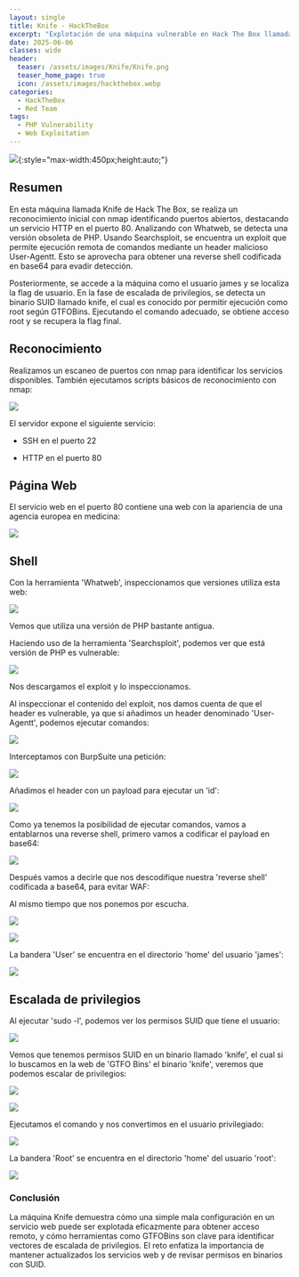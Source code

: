 ```yaml
---
layout: single
title: Knife - HackTheBox
excerpt: "Explotación de una máquina vulnerable en Hack The Box llamada Knife, utilizando una vulnerabilidad en PHP a través de headers manipulados y posterior escalada de privilegios mediante un binario SUID identificado en GTFOBins"
date: 2025-06-06
classes: wide
header:
  teaser: /assets/images/Knife/Knife.png
  teaser_home_page: true
  icon: /assets/images/hackthebox.webp
categories:
  - HackTheBox
  - Red Team
tags:  
  - PHP Vulnerability
  - Web Exploitation
---
```


![](/assets/images/Knife/Knife.png){:style="max-width:450px;height:auto;"}

## Resumen

En esta máquina llamada Knife de Hack The Box, se realiza un reconocimiento inicial con nmap identificando puertos abiertos, destacando un servicio HTTP en el puerto 80. Analizando con Whatweb, se detecta una versión obsoleta de PHP. Usando Searchsploit, se encuentra un exploit que permite ejecución remota de comandos mediante un header malicioso User-Agentt. Esto se aprovecha para obtener una reverse shell codificada en base64 para evadir detección.

Posteriormente, se accede a la máquina como el usuario james y se localiza la flag de usuario. En la fase de escalada de privilegios, se detecta un binario SUID llamado knife, el cual es conocido por permitir ejecución como root según GTFOBins. Ejecutando el comando adecuado, se obtiene acceso root y se recupera la flag final.

## Reconocimiento

Realizamos un escaneo de puertos con nmap para identificar los servicios disponibles. También ejecutamos scripts básicos de reconocimiento con nmap:

![](/assets/images/Knife/Reconocimiento-Puertos-Scripts.png)

El servidor expone el siguiente servicio:

- SSH en el puerto 22

- HTTP en el puerto 80

## Página Web

El servicio web en el puerto 80 contiene una web con la apariencia de una agencia europea en medicina:

![](/assets/images/Knife/Web.png)

## Shell

Con la herramienta 'Whatweb', inspeccionamos que versiones utiliza esta web:

![](/assets/images/Knife/Web-Whatweb.png)

Vemos que utiliza una versión de PHP bastante antigua.

Haciendo uso de la herramienta 'Searchsploit', podemos ver que está versión de PHP es vulnerable:

![](/assets/images/Knife/Searchsploit.png)

Nos descargamos el exploit y lo inspeccionamos.

Al inspeccionar el contenido del exploit, nos damos cuenta de que el header es vulnerable, ya que si añadimos un header denominado 'User-Agentt', podemos ejecutar comandos:

![](/assets/images/Knife/Exploit-Vuln-Header.png)

Interceptamos con BurpSuite una petición:

![](/assets/images/Knife/BurpSuite.png)

Añadimos el header con un payload para ejecutar un 'id':

![](/assets/images/Knife/BurpSuite-Rev-Shell.png)

Como ya tenemos la posibilidad de ejecutar comandos, vamos a entablarnos una reverse shell, primero vamos a codificar el payload en base64:

![](/assets/images/Knife/Rev-Shell-Encode-Base64.png)

Después vamos a decirle que nos descodifique nuestra 'reverse shell' codificada a base64, para evitar WAF:

Al mismo tiempo que nos ponemos por escucha.

![](/assets/images/Knife/BurpSuite-Rev-Shell.png)

![](/assets/images/Knife/Shell.png)

La bandera 'User' se encuentra en el directorio 'home' del usuario 'james':

![](/assets/images/Knife/User-Flag.png)

## Escalada de privilegios

Al ejecutar 'sudo -l', podemos ver los permisos SUID que tiene el usuario:

![](/assets/images/Knife/Permissions-SUID.png)

Vemos que tenemos permisos SUID en un binario llamado 'knife', el cual si lo buscamos en la web de 'GTFO Bins' el binario 'knife', veremos que podemos escalar de privilegios:

![](/assets/images/Knife/GTFOBins-Vuln-Bin.png)

![](/assets/images/Knife/GTFOBins-Vuln-Bin-Info.png)

Ejecutamos el comando y nos convertimos en el usuario privilegiado:

![](/assets/images/Knife/Shell-Root.png)

La bandera 'Root' se encuentra en el directorio 'home' del usuario 'root':

![](/assets/images/Knife/Root-Flag.png)

### Conclusión

La máquina Knife demuestra cómo una simple mala configuración en un servicio web puede ser explotada eficazmente para obtener acceso remoto, y cómo herramientas como GTFOBins son clave para identificar vectores de escalada de privilegios. El reto enfatiza la importancia de mantener actualizados los servicios web y de revisar permisos en binarios con SUID.
